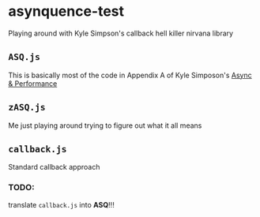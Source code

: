 # asynquence-test
Playing around with Kyle Simpson's callback hell killer nirvana library

## `ASQ.js`
This is basically most of the code in Appendix A of Kyle Simposon's [Async & Performance](http://www.amazon.com/You-Dont-Know-JS-Performance/dp/1491904224)                                       

## `zASQ.js`
Me just playing around trying to figure out what it all means

## `callback.js`
Standard callback approach

### TODO:
translate `callback.js` into **ASQ**!!!
